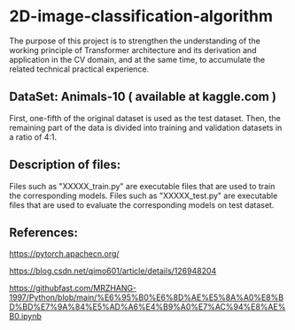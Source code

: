 # 2D-image-classification-algorithm
The purpose of this project is to strengthen the understanding of the working principle of Transformer architecture and its derivation and application in the CV domain, and at the same time, to accumulate the related technical practical experience.

## DataSet: Animals-10 ( available at kaggle.com )
First, one-fifth of the original dataset is used as the test dataset. Then, the remaining part of the data is divided into training and validation datasets in a ratio of 4:1.

## Description of files:
Files such as "XXXXX_train.py" are executable files that are used to train the corresponding models.
Files such as "XXXXX_test.py" are executable files that are used to evaluate the corresponding models on test dataset.


## References:
https://pytorch.apachecn.org/

https://blog.csdn.net/qimo601/article/details/126948204

https://githubfast.com/MRZHANG-1997/Python/blob/main/%E6%95%B0%E6%8D%AE%E5%8A%A0%E8%BD%BD%E7%9A%84%E5%AD%A6%E4%B9%A0%E7%AC%94%E8%AE%B0.ipynb

